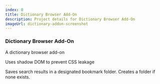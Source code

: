 ```yaml
---
index: 0
title: Dictionary Browser Add-On
description: Project details for Dictionary Browser Add-On
imageUrl: dictionary-addon-screenshot
---
```

### Dictionary Browser Add-On

A dictionary browser add-on

Uses shadow DOM to prevent CSS leakage

Saves search results in a designated bookmark folder. Creates a folder if none exists.
